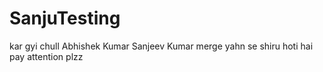# SanjuTesting
kar gyi chull
Abhishek Kumar
Sanjeev Kumar
merge yahn  se shiru hoti hai pay attention plzz
